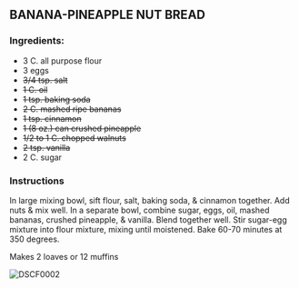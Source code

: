 

## BANANA-PINEAPPLE NUT BREAD    

### Ingredients:

- 3 C. all purpose flour          
- 3 eggs
- ~~3/4 tsp. salt~~                 
- ~~1 C. oil~~
- ~~1 tsp. baking soda~~            
- ~~2 C. mashed ripe bananas~~
- ~~1 tsp. cinnamon~~              
- ~~1 (8 oz.) can crushed pineapple~~ 
- ~~1/2 to 1 C. chopped walnuts~~     
- ~~2 tsp. vanilla~~
- 2 C. sugar



### Instructions

In large mixing bowl, sift flour, salt, baking soda, & cinnamon together. Add nuts & mix well. In a separate bowl, combine sugar, eggs, oil, mashed bananas, crushed pineapple, & vanilla. Blend together well. Stir sugar-egg mixture into flour mixture, mixing until moistened. Bake 60-70 minutes at 350 degrees.  

Makes 2 loaves or 12 muffins 



![DSCF0002](/Users/mcmoore/GitHub/MaryRecipes/pix/DSCF0002.JPG)

 